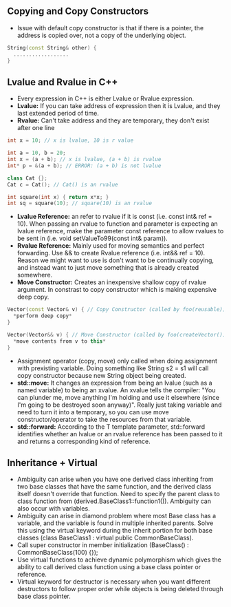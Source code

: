 ## Copying and Copy Constructors
- Issue with default copy constructor is that if there is a pointer, the address is copied over, not a copy of the underlying object.
```c++
String(const String& other) {
  ..................
}
```

## Lvalue and Rvalue in C++ 
- Every expression in C++ is either Lvalue or Rvalue expression. 
- **Lvalue:** If you can take address of expression then it is Lvalue, and they last extended period of time.
- **Rvalue:** Can't take address and they are temporary, they don't exist after one line 

```c++
int x = 10; // x is lvalue, 10 is r value

int a = 10, b = 20;
int x = (a + b); // x is lvalue, (a + b) is rvalue
int* p = &(a + b); // ERROR: (a + b) is not lvalue

class Cat {};
Cat c = Cat(); // Cat() is an rvalue 

int square(int x) { return x*x; }
int sq = square(10); // square(10) is an rvalue
```
- **Lvalue Reference:** an refer to rvalue if it is const (i.e. const int& ref = 10). When passing an rvalue to function and parameter is expecting an lvalue reference, make the parameter const reference to allow rvalues to be sent in (i.e. void setValueTo99(const int& param)).
- **Rvalue Reference:** Mainly used for moving semantics and perfect forwarding. Use && to create Rvalue reference (i.e. int&& ref = 10). Reason we might want to use is don't want to be continually copying, and instead want to just move something that is already created somewhere.
- **Move Constructor:** Creates an inexpensive shallow copy of rvalue argument. In constrast to copy constructor which is making expensive deep copy.
```c++
Vector(const Vector& v) { // Copy Constructor (called by foo(reusable))
  *perform deep copy* 
}

Vector(Vector&& v) { // Move Constructor (called by foo(createVector())
  *move contents from v to this*
}
```
- Assignment operator (copy, move) only called when doing assignment with prexisting variable. Doing something like String s2 = s1 will call copy constructor because new String object being created.
- **std::move:** It changes an expression from being an lvalue (such as a named variable) to being an xvalue. An xvalue tells the compiler: "You can plunder me, move anything I'm holding and use it elsewhere (since I'm going to be destroyed soon anyway)". Really just taking variable and need to turn it into a temporary, so you can use move constructor/operator to take the resources from that variable. 
- **std::forward:** According to the T template parameter, std::forward identifies whether an lvalue or an rvalue reference has been passed to it and returns a corresponding kind of reference.

## Inheritance + Virtual
- Ambiguity can arise when you have one derived class inheriting from two base classes that have the same function, and the derived class itself doesn't override that function. Need to specify the parent class to class function from (derived.BaseClass1::function1()). Ambiguity can also occur with variables. 
- Ambiguity can arise in diamond problem where most Base class has a variable, and the variable is found in multiple inherited parents. Solve this using the virtual keyword during the inherit portion for both base classes (class BaseClass1 : virtual public CommonBaseClass). 
- Call super constructor in member initialization (BaseClass() : CommonBaseClass(100) {});
- Use virtual functions to achieve dynamic polymorphism which gives the ability to call derived class function using a base class pointer or reference.
- Virtual keyword for destructor is necessary when you want different destructors to follow proper order while objects is being deleted through base class pointer.
